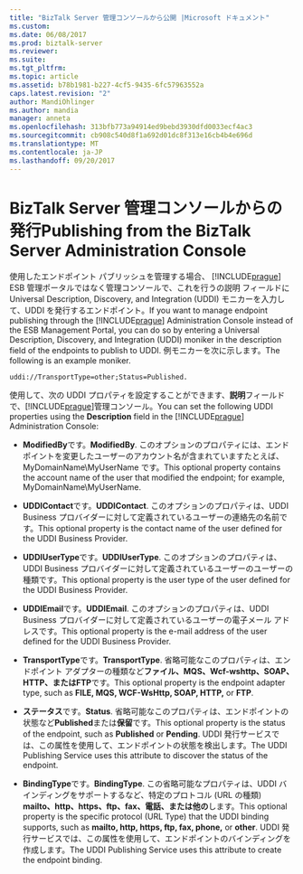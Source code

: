```yaml
---
title: "BizTalk Server 管理コンソールから公開 |Microsoft ドキュメント"
ms.custom: 
ms.date: 06/08/2017
ms.prod: biztalk-server
ms.reviewer: 
ms.suite: 
ms.tgt_pltfrm: 
ms.topic: article
ms.assetid: b78b1981-b227-4cf5-9435-6fc57963552a
caps.latest.revision: "2"
author: MandiOhlinger
ms.author: mandia
manager: anneta
ms.openlocfilehash: 313bfb773a94914ed9bebd3930dfd0033ecf4ac3
ms.sourcegitcommit: cb908c540d8f1a692d01dc8f313e16cb4b4e696d
ms.translationtype: MT
ms.contentlocale: ja-JP
ms.lasthandoff: 09/20/2017
---
```

# <a name="publishing-from-the-biztalk-server-administration-console"></a><span data-ttu-id="1019b-102">BizTalk Server 管理コンソールからの発行</span><span class="sxs-lookup"><span data-stu-id="1019b-102">Publishing from the BizTalk Server Administration Console</span></span>
<span data-ttu-id="1019b-103">使用したエンドポイント パブリッシュを管理する場合、 [!INCLUDE[prague](../includes/prague-md.md)] ESB 管理ポータルではなく管理コンソールで、これを行うの説明 フィールドに Universal Description, Discovery, and Integration (UDDI) モニカーを入力して、UDDI を発行するエンドポイント。</span><span class="sxs-lookup"><span data-stu-id="1019b-103">If you want to manage endpoint publishing through the [!INCLUDE[prague](../includes/prague-md.md)] Administration Console instead of the ESB Management Portal, you can do so by entering a Universal Description, Discovery, and Integration (UDDI) moniker in the description field of the endpoints to publish to UDDI.</span></span> <span data-ttu-id="1019b-104">例モニカーを次に示します。</span><span class="sxs-lookup"><span data-stu-id="1019b-104">The following is an example moniker.</span></span>  
  
```  
uddi://TransportType=other;Status=Published.  
```  
  
 <span data-ttu-id="1019b-105">使用して、次の UDDI プロパティを設定することができます、**説明**フィールドで、[!INCLUDE[prague](../includes/prague-md.md)]管理コンソール。</span><span class="sxs-lookup"><span data-stu-id="1019b-105">You can set the following UDDI properties using the **Description** field in the [!INCLUDE[prague](../includes/prague-md.md)] Administration Console:</span></span>  
  
-   <span data-ttu-id="1019b-106">**ModifiedBy**です。</span><span class="sxs-lookup"><span data-stu-id="1019b-106">**ModifiedBy**.</span></span> <span data-ttu-id="1019b-107">このオプションのプロパティには、エンドポイントを変更したユーザーのアカウント名が含まれていますたとえば、MyDomainName\MyUserName です。</span><span class="sxs-lookup"><span data-stu-id="1019b-107">This optional property contains the account name of the user that modified the endpoint; for example, MyDomainName\MyUserName.</span></span>  
  
-   <span data-ttu-id="1019b-108">**UDDIContact**です。</span><span class="sxs-lookup"><span data-stu-id="1019b-108">**UDDIContact**.</span></span> <span data-ttu-id="1019b-109">このオプションのプロパティは、UDDI Business プロバイダーに対して定義されているユーザーの連絡先の名前です。</span><span class="sxs-lookup"><span data-stu-id="1019b-109">This optional property is the contact name of the user defined for the UDDI Business Provider.</span></span>  
  
-   <span data-ttu-id="1019b-110">**UDDIUserType**です。</span><span class="sxs-lookup"><span data-stu-id="1019b-110">**UDDIUserType**.</span></span> <span data-ttu-id="1019b-111">このオプションのプロパティは、UDDI Business プロバイダーに対して定義されているユーザーのユーザーの種類です。</span><span class="sxs-lookup"><span data-stu-id="1019b-111">This optional property is the user type of the user defined for the UDDI Business Provider.</span></span>  
  
-   <span data-ttu-id="1019b-112">**UDDIEmail**です。</span><span class="sxs-lookup"><span data-stu-id="1019b-112">**UDDIEmail**.</span></span> <span data-ttu-id="1019b-113">このオプションのプロパティは、UDDI Business プロバイダーに対して定義されているユーザーの電子メール アドレスです。</span><span class="sxs-lookup"><span data-stu-id="1019b-113">This optional property is the e-mail address of the user defined for the UDDI Business Provider.</span></span>  
  
-   <span data-ttu-id="1019b-114">**TransportType**です。</span><span class="sxs-lookup"><span data-stu-id="1019b-114">**TransportType**.</span></span> <span data-ttu-id="1019b-115">省略可能なこのプロパティは、エンドポイント アダプターの種類など**ファイル、MQS、Wcf-wshttp、SOAP、HTTP、**または**FTP**です。</span><span class="sxs-lookup"><span data-stu-id="1019b-115">This optional property is the endpoint adapter type, such as **FILE, MQS, WCF-WsHttp, SOAP, HTTP,** or **FTP**.</span></span>  
  
-   <span data-ttu-id="1019b-116">**ステータス**です。</span><span class="sxs-lookup"><span data-stu-id="1019b-116">**Status**.</span></span> <span data-ttu-id="1019b-117">省略可能なこのプロパティは、エンドポイントの状態など**Published**または**保留**です。</span><span class="sxs-lookup"><span data-stu-id="1019b-117">This optional property is the status of the endpoint, such as **Published** or **Pending**.</span></span> <span data-ttu-id="1019b-118">UDDI 発行サービスでは、この属性を使用して、エンドポイントの状態を検出します。</span><span class="sxs-lookup"><span data-stu-id="1019b-118">The UDDI Publishing Service uses this attribute to discover the status of the endpoint.</span></span>  
  
-   <span data-ttu-id="1019b-119">**BindingType**です。</span><span class="sxs-lookup"><span data-stu-id="1019b-119">**BindingType**.</span></span> <span data-ttu-id="1019b-120">この省略可能なプロパティは、UDDI バインディングをサポートするなど、特定のプロトコル (URL の種類) **mailto、http、https、ftp、fax、電話、**または**他の**します。</span><span class="sxs-lookup"><span data-stu-id="1019b-120">This optional property is the specific protocol (URL Type) that the UDDI binding supports, such as **mailto, http, https, ftp, fax, phone,** or **other**.</span></span> <span data-ttu-id="1019b-121">UDDI 発行サービスでは、この属性を使用して、エンドポイントのバインディングを作成します。</span><span class="sxs-lookup"><span data-stu-id="1019b-121">The UDDI Publishing Service uses this attribute to create the endpoint binding.</span></span>